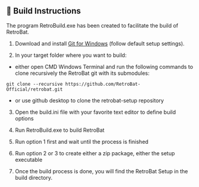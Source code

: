 ## 🧰 Build Instructions

<!--<img src="https://www.retrobat.ovh/img/under-construction.png" width="240" alt="under-construction" class="center">-->

The program RetroBuild.exe has been created to facilitate the build of RetroBat.

1) Download and install [Git for Windows](https://gitforwindows.org/) (follow default setup settings).

2) In your target folder where you want to build:
- either open CMD Windows Terminal and run the following commands to clone recursively the RetroBat git with its submodules:
```
git clone --recursive https://github.com/RetroBat-Official/retrobat.git
```
- or use github desktop to clone the retrobat-setup repository

3) Open the build.ini file with your favorite text editor to define build options

4) Run RetroBuild.exe to build RetroBat

5) Run option 1 first and wait until the process is finished

6) Run option 2 or 3 to create either a zip package, either the setup executable
   
7) Once the build process is done, you will find the RetroBat Setup in the build directory.

<!--<img src="https://www.retrobat.ovh/img/under-construction.png" width="240" alt="under-construction" class="center">-->
